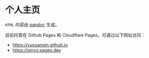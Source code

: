 # 个人主页

`HTML` 内容由 [pandoc](https://pandoc.org) 生成。

目前托管在 Github Pages 和 Cloudflare Pages，可通过以下网址访问：

  - https://yuxuanqin.github.io
  - https://qinyx.pages.dev
